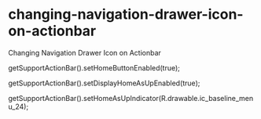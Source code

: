 # changing-navigation-drawer-icon-on-actionbar

Changing Navigation Drawer Icon on Actionbar

getSupportActionBar().setHomeButtonEnabled(true);

getSupportActionBar().setDisplayHomeAsUpEnabled(true);

getSupportActionBar().setHomeAsUpIndicator(R.drawable.ic_baseline_menu_24);

